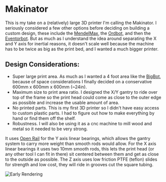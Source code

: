 Makinator
=========

This is my take on a (relatively) large 3D printer I'm calling the Makinator. I seriously considered a few other options before deciding on building a custom design, these include the [MendelMax](http://www.mendelmax.com/), the [Ordbot](http://www.buildlog.net/blog/2012/01/the-quantum-ord-bot/), and then the [Eventorbot](http://www.eventorbot.com/). But as much as I understand the idea around separating the X and Y axis for inertial reasons, it doesn't scale well because the machine has to be twice as big as the print bed, and I wanted a much bigger printer.

Design Considerations:
----------------------
- Super large print area. As much as I wanted a 4 foot area like the [BigBot](http://www.thingiverse.com/thing:24037), because of space considerations I finally decided on a conservative 600mm x 600mm x 600mm (~24in).
- Maximum size to print area ratio. I designed the X/Y gantry to ride over top of the frame so the print head could come as close to the outer edge as possible and increase the usable amount of area.
- No printed parts. This is my first 3D printer so I didn't have easy access to custom plastic parts. I had to figure out how to make everything by hand or find them off the shelf.
- Robustness. I will also be using it as a cnc machine to mill wood and metal so it needed to be very strong.

It uses [Open Rail](http://www.kickstarter.com/projects/openrail/openrail-open-source-linear-bearing-system) for the Y axis linear bearings, which allows the gantry system to carry more weight than smooth rods would allow. For the X axis linear bearings it uses two 10mm smooth rods, this lets the print head (or any other tool I can fit in there) sit centered between them and get as close to the outside as possible. The Z axis uses low friction PTFE (teflon) slides for strength and low cost, they will ride in grooves cut the square tubing.

![Early Rendering]()
